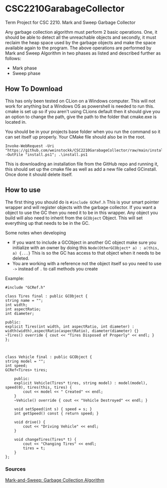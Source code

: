 # CSC2210GarabageCollector
Term Project for CSC 2210. Mark and Sweep Garbage Collector


Any garbage collection algorithm must perform 2 basic operations. One, it should be able to detect all the unreachable objects and secondly, it must reclaim the heap space used by the garbage objects and make the space available again to the program. The above operations are performed by Mark and Sweep Algorithm in two phases as listed and described further as follows:
* Mark phase
* Sweep phase

## How To Download 
This has only been tested on CLion on a Windows computer. This will not work for anything but a Windows OS as powershell is needed to run this.
cmake is set up so if you aren't using CLions default then it should give you an option to change the path, give the path to the folder that cmake.exe is located in.

You should be in your projects base folder when you run the command so it can set itself up properly. Your CMake file should also be in the root.

````
Invoke-WebRequest -Uri "https://github.com/weinstockk/CSC2210GarabageCollector/raw/main/install.ps1" -OutFile "install.ps1"; .\install.ps1
````

This is downloading an installation file from the GitHub repo and running it, this should set up the cmake file as well as add a new file called GCinstall. Once done it should delete itself.

## How to use 
The first thing you should do is `#include GCRef.h` This is your smart pointer wrapper and will register objects with the garbage collector. If you want a object to use the GC then you need it to be in this wrapper.
Any object you build will also need to inherit from the `GCObject` Object. This will set everything up that needs to be in the GC.

Some notes when developing
* If you want to include a GCObject in another GC object make sure you initialize with an owner by doing this `Node(OtherGCObject* a) : a(this, a) {...}` This is so the GC has access to that object when it needs to be deleted.
* You are working with a reference not the object itself so you need to use `->` instead of `.` to call methods you create


Example:
````
#include "GCRef.h"

class Tires final : public GCObject {
string name = "";
int width;
int aspectRatio;
int diameter;

public:
explicit Tires(int width, int aspectRatio, int diameter) : width(width),aspectRatio(aspectRatio), diameter(diameter) {}
~Tires() override { cout << "Tires Disposed of Properly" << endl; }
};



class Vehicle final : public GCObject {
string model = "";
int speed;
GCRef<Tires> tires;

    public:
    explicit Vehicle(Tires* tires, string model) : model(model), speed(0), tires(this, tires) {
        cout << model << " Created" << endl;
    }
    ~Vehicle() override { cout << "Vehicle Destroyed" << endl; }

    void setSpeed(int s) { speed = s; }
    int getSpeed() const { return speed; }

    void drive() {
        cout << "Driving Vehicle" << endl;
    }

    void changeTires(Tires* t) {
        cout << "Changing Tires" << endl;
        tires = t;
    }
};

````

### Sources
[Mark-and-Sweep: Garbage Collection Algorithm](https://www.geeksforgeeks.org/java/mark-and-sweep-garbage-collection-algorithm/)
